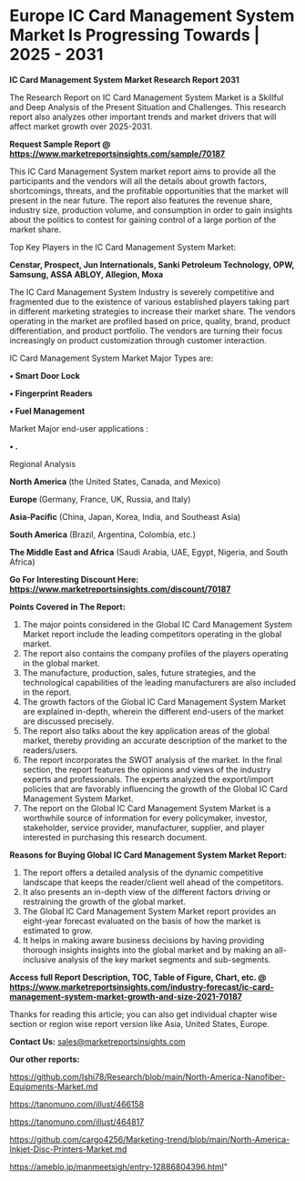 # Europe IC Card Management System Market Is Progressing Towards | 2025 - 2031

<strong>IC Card Management System Market Research Report 2031</strong>

The Research Report on IC Card Management System Market is a Skillful and Deep Analysis of the Present Situation and Challenges. This research report also analyzes other important trends and market drivers that will affect market growth over 2025-2031.

<strong>Request Sample Report @ <a href=https://www.marketreportsinsights.com/sample/70187>https://www.marketreportsinsights.com/sample/70187</a></strong>

This IC Card Management System market report aims to provide all the participants and the vendors will all the details about growth factors, shortcomings, threats, and the profitable opportunities that the market will present in the near future. The report also features the revenue share, industry size, production volume, and consumption in order to gain insights about the politics to contest for gaining control of a large portion of the market share.

Top Key Players in the IC Card Management System Market:

<strong>Censtar, Prospect, Jun Internationals, Sanki Petroleum Technology, OPW, Samsung, ASSA ABLOY, Allegion, Moxa</strong>

The IC Card Management System Industry is severely competitive and fragmented due to the existence of various established players taking part in different marketing strategies to increase their market share. The vendors operating in the market are profiled based on price, quality, brand, product differentiation, and product portfolio. The vendors are turning their focus increasingly on product customization through customer interaction.

IC Card Management System Market Major Types are:

<strong>• Smart Door Lock

• Fingerprint Readers

• Fuel Management</strong>

Market Major end-user applications :

<strong>• .</strong>

Regional Analysis

</u><strong><b>North America</b></strong> (the United States, Canada, and Mexico)

<strong><b>Europe </b></strong>(Germany, France, UK, Russia, and Italy)

<strong><b>Asia-Pacific</b></strong> (China, Japan, Korea, India, and Southeast Asia)

<strong><b>South America</b></strong> (Brazil, Argentina, Colombia, etc.)

<strong><b>The Middle East and Africa</b></strong> (Saudi Arabia, UAE, Egypt, Nigeria, and South Africa)

<strong>Go For Interesting Discount Here: <a href=https://www.marketreportsinsights.com/discount/70187>https://www.marketreportsinsights.com/discount/70187</a></strong>

<strong>Points Covered in The Report:</strong>
<ol>
  <li>The major points considered in the Global IC Card Management System Market report include the leading competitors operating in the global market.</li>
  <li>The report also contains the company profiles of the players operating in the global market.</li>
  <li>The manufacture, production, sales, future strategies, and the technological capabilities of the leading manufacturers are also included in the report.</li>
  <li>The growth factors of the Global IC Card Management System Market are explained in-depth, wherein the different end-users of the market are discussed precisely.</li>
  <li>The report also talks about the key application areas of the global market, thereby providing an accurate description of the market to the readers/users.</li>
  <li>The report incorporates the SWOT analysis of the market. In the final section, the report features the opinions and views of the industry experts and professionals. The experts analyzed the export/import policies that are favorably influencing the growth of the Global IC Card Management System Market.</li>
  <li>The report on the Global IC Card Management System Market is a worthwhile source of information for every policymaker, investor, stakeholder, service provider, manufacturer, supplier, and player interested in purchasing this research document.</li>
</ol>
<strong>Reasons for Buying Global IC Card Management System Market Report:</strong>

<ol>
  <li>The report offers a detailed analysis of the dynamic competitive landscape that keeps the reader/client well ahead of the competitors.</li>
  <li>It also presents an in-depth view of the different factors driving or restraining the growth of the global market.</li>
  <li>The Global IC Card Management System Market report provides an eight-year forecast evaluated on the basis of how the market is estimated to grow.</li>
  <li>It helps in making aware business decisions by having providing thorough insights insights into the global market and by making an all-inclusive analysis of the key market segments and sub-segments.</li>
</ol>
<strong>Access full Report Description, TOC, Table of Figure, Chart, etc. @ <a href=https://www.marketreportsinsights.com/industry-forecast/ic-card-management-system-market-growth-and-size-2021-70187>https://www.marketreportsinsights.com/industry-forecast/ic-card-management-system-market-growth-and-size-2021-70187</a></strong>


Thanks for reading this article; you can also get individual chapter wise section or region wise report version like Asia, United States, Europe.

<strong>Contact Us:</strong>
sales@marketreportsinsights.com

<strong>Our other reports:</strong>

<a href=https://github.com/Ishi78/Research/blob/main/North-America-Nanofiber-Equipments-Market.md>https://github.com/Ishi78/Research/blob/main/North-America-Nanofiber-Equipments-Market.md</a>

<a href=https://tanomuno.com/illust/466158>https://tanomuno.com/illust/466158</a>

<a href=https://tanomuno.com/illust/464817>https://tanomuno.com/illust/464817</a>

<a href=https://github.com/cargo4256/Marketing-trend/blob/main/North-America-Inkjet-Disc-Printers-Market.md>https://github.com/cargo4256/Marketing-trend/blob/main/North-America-Inkjet-Disc-Printers-Market.md</a>

<a href=https://ameblo.jp/manmeetsigh/entry-12886804396.html>https://ameblo.jp/manmeetsigh/entry-12886804396.html</a>"
